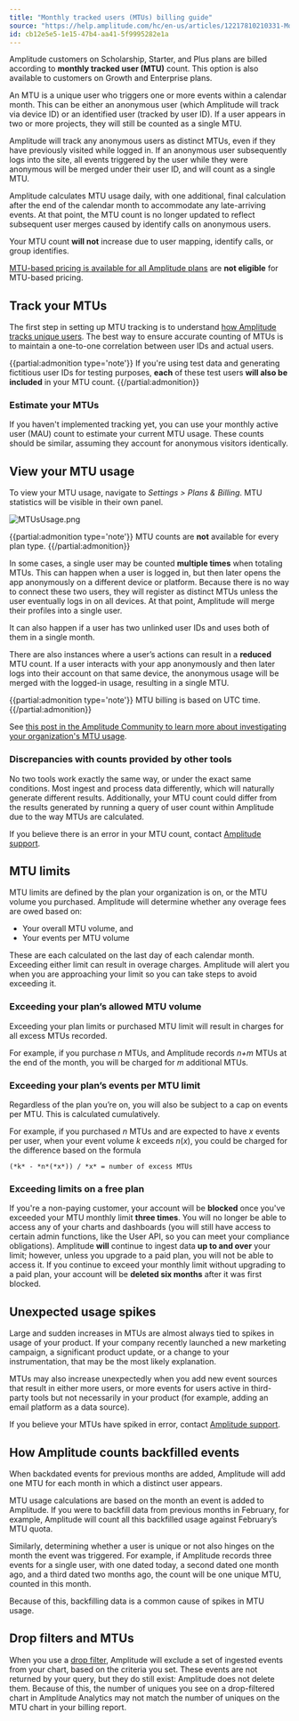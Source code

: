 ```yaml
---
title: "Monthly tracked users (MTUs) billing guide"
source: "https://help.amplitude.com/hc/en-us/articles/12217810210331-Monthly-tracked-users-MTUs-billing-guide"
id: cb12e5e5-1e15-47b4-aa41-5f9995282e1a
---
```


Amplitude customers on Scholarship, Starter, and Plus plans are billed according to **monthly tracked user (MTU)** count. This option is also available to customers on Growth and Enterprise plans. 

An MTU is a unique user who triggers one or more events within a calendar month. This can be either an anonymous user (which Amplitude will track via device ID) or an identified user (tracked by user ID). If a user appears in two or more projects, they will still be counted as a single MTU.

Amplitude will track any anonymous users as distinct MTUs, even if they have previously visited while logged in. If an anonymous user subsequently logs into the site, all events triggered by the user while they were anonymous will be merged under their user ID, and will count as a single MTU.

Amplitude calculates MTU usage daily, with one additional, final calculation after the end of the calendar month to accommodate any late-arriving events. At that point, the MTU count is no longer updated to reflect subsequent user merges caused by identify calls on anonymous users. 

Your MTU count **will not** increase due to user mapping, identify calls, or group identifies.

[MTU-based pricing is available for all Amplitude plans](/admin/account-management/manage-event-volume) are **not eligible** for MTU-based pricing.

## Track your MTUs

The first step in setting up MTU tracking is to understand [how Amplitude tracks unique users](/cdp/sources/instrument-track-unique-users). The best way to ensure accurate counting of MTUs is to maintain a one-to-one correlation between user IDs and actual users.

{{partial:admonition type='note'}}
If you're using test data and generating fictitious user IDs for testing purposes, **each** of these test users **will also be included** in your MTU count.
{{/partial:admonition}}

### Estimate your MTUs

If you haven't implemented tracking yet, you can use your monthly active user (MAU) count to estimate your current MTU usage. These counts should be similar, assuming they account for anonymous visitors identically.

## View your MTU usage

To view your MTU usage, navigate to *Settings > Plans & Billing*. MTU statistics will be visible in their own panel.

![MTUsUsage.png](/output/img/billing-use/mtususage-png.png)

{{partial:admonition type='note'}}
MTU counts are **not** available for every plan type.
{{/partial:admonition}}

In some cases, a single user may be counted **multiple times** when totaling MTUs. This can happen when a user is logged in, but then later opens the app anonymously on a different device or platform. Because there is no way to connect these two users, they will register as distinct MTUs unless the user eventually logs in on all devices. At that point, Amplitude will merge their profiles into a single user.

It can also happen if a user has two unlinked user IDs and uses both of them in a single month.

There are also instances where a user’s actions can result in a **reduced** MTU count. If a user interacts with your app anonymously and then later logs into their account on that same device, the anonymous usage will be merged with the logged-in usage, resulting in a single MTU.

{{partial:admonition type='note'}}
MTU billing is based on UTC time.
{{/partial:admonition}}

See [this post in the Amplitude Community to learn more about investigating your organization's MTU usage](https://community.amplitude.com/building-and-sharing-your-analysis-58/learn-how-to-investigate-your-org-s-monthly-tracked-users-mtus-2163).

### Discrepancies with counts provided by other tools

No two tools work exactly the same way, or under the exact same conditions. Most ingest and process data differently, which will naturally generate different results. Additionally, your MTU count could differ from the results generated by running a query of user count within Amplitude due to the way MTUs are calculated.

If you believe there is an error in your MTU count, contact [Amplitude support](http://support.amplitude.com).

## MTU limits

MTU limits are defined by the plan your organization is on, or the MTU volume you purchased. Amplitude will determine whether any overage fees are owed based on:

* Your overall MTU volume, and
* Your events per MTU volume

These are each calculated on the last day of each calendar month. Exceeding either limit can result in overage charges. Amplitude will alert you when you are approaching your limit so you can take steps to avoid exceeding it.

### Exceeding your plan’s allowed MTU volume

Exceeding your plan limits or purchased MTU limit will result in charges for all excess MTUs recorded. 

For example, if you purchase *n* MTUs, and Amplitude records *n+m* MTUs at the end of the month, you will be charged for *m* additional MTUs.

### Exceeding your plan’s events per MTU limit

Regardless of the plan you’re on, you will also be subject to a cap on events per MTU. This is calculated cumulatively. 

For example, if you purchased *n* MTUs and are expected to have *x* events per user, when your event volume *k* exceeds *n*(*x*), you could be charged for the difference based on the formula

`(*k* - *n*(*x*)) / *x* = number of excess MTUs`

### Exceeding limits on a free plan

If you're a non-paying customer, your account will be **blocked** once you've exceeded your MTU monthly limit **three times**. You will no longer be able to access any of your charts and dashboards (you will still have access to certain admin functions, like the User API, so you can meet your compliance obligations). Amplitude **will** continue to ingest data **up to and over** your limit; however, unless you upgrade to a paid plan, you will not be able to access it. If you continue to exceed your monthly limit without upgrading to a paid plan, your account will be **deleted six months** after it was first blocked.

## Unexpected usage spikes

Large and sudden increases in MTUs are almost always tied to spikes in usage of your product. If your company recently launched a new marketing campaign, a significant product update, or a change to your instrumentation, that may be the most likely explanation.

MTUs may also increase unexpectedly when you add new event sources that result in either more users, or more events for users active in third-party tools but not necessarily in your product (for example, adding an email platform as a data source).

If you believe your MTUs have spiked in error, contact [Amplitude support](http://support.amplitude.com).

## How Amplitude counts backfilled events

When backdated events for previous months are added, Amplitude will add one MTU for each month in which a distinct user appears.

MTU usage calculations are based on the month an event is added to Amplitude. If you were to backfill data from previous months in February, for example, Amplitude will count all this backfilled usage against February’s MTU quota.

Similarly, determining whether a user is unique or not also hinges on the month the event was triggered. For example, if Amplitude records three events for a single user, with one dated today, a second dated one month ago, and a third dated two months ago, the count will be one unique MTU, counted in this month.

Because of this, backfilling data is a common cause of spikes in MTU usage.

## Drop filters and MTUs

When you use a [drop filter](/data/remove-invalid-data), Amplitude will exclude a set of ingested events from your chart, based on the criteria you set. These events are not returned by your query, but they do still exist: Amplitude does not delete them. Because of this, the number of uniques you see on a drop-filtered chart in Amplitude Analytics may not match the number of uniques on the MTU chart in your billing report.

### 
